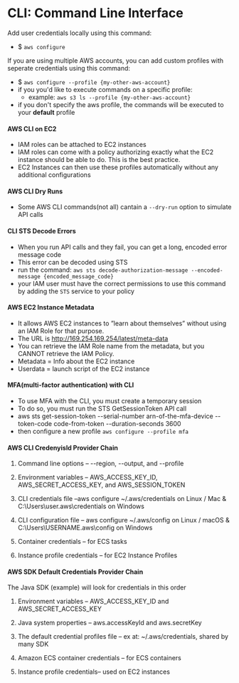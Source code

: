 # CLI: Command Line Interface

Add user credentials locally using this command:
- $ `aws configure`

If you are using multiple AWS accounts, you can add custom profiles with seperate credentials using this command:
- $ `aws configure --profile {my-other-aws-account}`
- if you you'd like to execute commands on a specific profile:
  - example: `aws s3 ls --profile {my-other-aws-account}`
- if you don't specify the aws profile, the commands will be executed to your **default** profile

#### AWS CLI on EC2
* IAM roles can be attached to EC2 instances
* IAM roles can come with a policy authorizing exactly what the EC2 instance should be able to do. This is the best practice.
* EC2 Instances can then use these profiles automatically without any additional configurations

#### AWS CLI Dry Runs
- Some AWS CLI commands(not all) cantain a `--dry-run` option to simulate API calls


#### CLI STS Decode Errors
- When you run API calls and they fail, you can get a long, encoded error message code 
- This error can be decoded using STS 
- run the command: `aws sts decode-authorization-message --encoded-message {encoded_message_code}`
- your IAM user must have the correct permissions to use this command by adding the `STS` service to your policy

#### AWS EC2 Instance Metadata
- It allows AWS EC2 instances to ”learn about themselves” without using an IAM Role for that purpose.
- The URL is http://169.254.169.254/latest/meta-data
- You can retrieve the IAM Role name from the metadata, but you CANNOT retrieve the IAM Policy.
- Metadata = Info about the EC2 instance
- Userdata = launch script of the EC2 instance

#### MFA(multi-factor authentication) with CLI
- To use MFA with the CLI, you must create a temporary session
- To do so, you must run the STS GetSessionToken API call
- aws sts get-session-token --serial-number arn-of-the-mfa-device --token-code code-from-token --duration-seconds 3600
- then configure a new profile `aws configure --profile mfa`

#### AWS CLI Credenyisld Provider Chain

1. Command line options – --region, --output, and --profile

2. Environment variables – AWS_ACCESS_KEY_ID, AWS_SECRET_ACCESS_KEY, and AWS_SESSION_TOKEN

3. CLI credentials file –aws configure
~/.aws/credentials on Linux / Mac & C:\Users\user\.aws\credentials on Windows

4. CLI configuration file – aws configure
~/.aws/config on Linux / macOS & C:\Users\USERNAME\.aws\config on Windows

5. Container credentials – for ECS tasks

6. Instance profile credentials – for EC2 Instance Profiles

#### AWS SDK Default Credentials Provider Chain
The Java SDK (example) will look for credentials in this order

1. Environment variables –
AWS_ACCESS_KEY_ID and AWS_SECRET_ACCESS_KEY

2. Java system properties – aws.accessKeyId and aws.secretKey

3. The default credential profiles file – ex at: ~/.aws/credentials, shared by many SDK

4. Amazon ECS container credentials – for ECS containers

5. Instance profile credentials– used on EC2 instances

